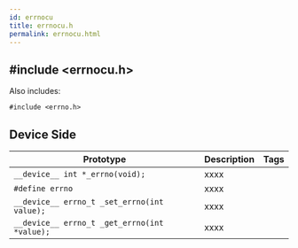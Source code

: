 ```yaml
---
id: errnocu
title: errnocu.h
permalink: errnocu.html
---
```


## #include <errnocu.h>

Also includes:
```
#include <errno.h>
```

## Device Side
Prototype | Description | Tags
--- | --- | :---:
```__device__ int *_errno(void);``` | xxxx
```#define errno``` | xxxx
```__device__ errno_t _set_errno(int value);``` | xxxx
```__device__ errno_t _get_errno(int *value);``` | xxxx
